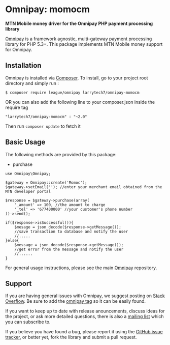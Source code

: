 # Omnipay: momocm

**MTN Mobile money driver for the Omnipay PHP payment processing library**

<!--[![Build Status](https://travis-ci.org/thephpleague/omnipay-2c2p.png?branch=master)](https://travis-ci.org/thephpleague/omnipay-2c2p)-->
<!--[![Latest Stable Version](https://poser.pugx.org/omnipay/2c2p/version.png)](https://packagist.org/packages/omnipay/2c2p)-->
<!--[![Total Downloads](https://poser.pugx.org/omnipay/2c2p/d/total.png)](https://packagist.org/packages/omnipay/2c2p)-->

[Omnipay](https://github.com/thephpleague/omnipay) is a framework agnostic, multi-gateway payment
processing library for PHP 5.3+. This package implements MTN Mobile money support for Omnipay.

## Installation

Omnipay is installed via [Composer](http://getcomposer.org/). 
To install, go to your project root directory and simply run :

    $ composer require league/omnipay larrytech7/omnipay-momocm

OR you can also add the following line to your composer.json inside the require tag
```
"larrytech7/omnipay-momocm" : "~2.0"
```
Then run ```composer update``` to fetch it

## Basic Usage

The following methods are provided by this package:

+ purchase

```
use Omnipay\Omnipay;

$gateway = Omnipay::create('Momoc');
$gateway->setEmail(''); //enter your merchant email obtained from the MTN developer portal

$response = $gateway->purchase(array(
    '_amount' => 100, //the amount to charge
    '_tel' => '677400000' //your customer's phone number
))->send();

if($response->isSuccessful()){
    $mesage = json_decode($response->getMessage());
    //save transaction to database and notify the user
    //.....
}else{
    $message = json_decode($response->getMessage());
    //get error from the message and notify the user
    //......
}
```
For general usage instructions, please see the main [Omnipay](https://github.com/thephpleague/omnipay)
repository.


## Support

If you are having general issues with Omnipay, we suggest posting on
[Stack Overflow](http://stackoverflow.com/). Be sure to add the
[omnipay tag](http://stackoverflow.com/questions/tagged/omnipay) so it can be easily found.

If you want to keep up to date with release anouncements, discuss ideas for the project,
or ask more detailed questions, there is also a [mailing list](https://groups.google.com/forum/#!forum/omnipay) which
you can subscribe to.

If you believe you have found a bug, please report it using the [GitHub issue tracker](https://github.com/dilab/omnipay-2c2p/issues),
or better yet, fork the library and submit a pull request.
